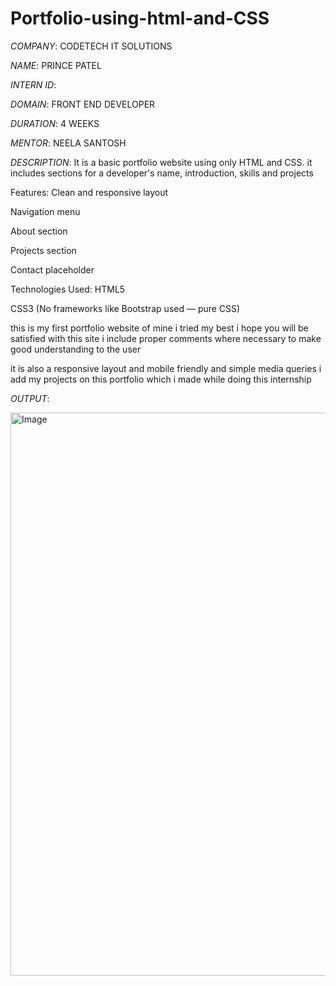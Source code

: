 # Portfolio-using-html-and-CSS

*COMPANY*: CODETECH IT SOLUTIONS

*NAME*: PRINCE PATEL

*INTERN ID*: 

*DOMAIN*: FRONT END DEVELOPER

*DURATION*: 4 WEEKS

*MENTOR*: NEELA SANTOSH

*DESCRIPTION*:  It is a basic portfolio website using only HTML and CSS. it includes sections for a developer's name, introduction, skills and projects

Features:
Clean and responsive layout

Navigation menu

About section

Projects section

Contact placeholder

 Technologies Used:
HTML5

CSS3 (No frameworks like Bootstrap used — pure CSS)


this is my first portfolio website of mine i tried my best i hope you will be satisfied with this site i include proper comments where necessary to make good understanding to the user

it is also a responsive layout and mobile friendly and simple media queries i add my projects on this portfolio which i made while doing this internship




*OUTPUT*:

[<img width="1391" height="901" alt="Image" src="https://github.com/user-attachments/assets/62b770a1-b085-486a-82a7-2427a3a479ad" />](https://1drv.ms/i/c/d12aa9d84982c8c8/EUiL1smJGjtEs79irgh7eiYBCmmXhvD7Y6SKevW0MUNQqA?e=59XZLI)

